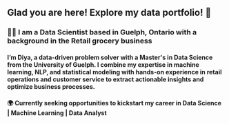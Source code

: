 ## Glad you are here! Explore my data portfolio!  👋

### 👩‍💻 I am a Data Scientist based in Guelph, Ontario with a background in the Retail grocery business

#### I’m Diya, a data-driven problem solver with a Master's in Data Science from the University of Guelph. I combine my expertise in machine learning, NLP, and statistical modeling with hands-on experience in retail operations and customer service to extract actionable insights and optimize business processes.
#### 🌍 Currently seeking opportunities to kickstart my career in Data Science | Machine Learning | Data Analyst
<!--
**diyapancholi/diyapancholi** is a ✨ _special_ ✨ repository because its `README.md` (this file) appears on your GitHub profile.

Here are some ideas to get you started:

- 🔭  I’m currently working on ...
- 🌱 I’m currently learning ...
- 👯 I’m looking to collaborate on ...
- 🤔 I’m looking for help with ...
- 💬 Ask me about ...
- 📫 How to reach me: ...
- 😄 Pronouns: ...
- ⚡ Fun fact: ...
-->
